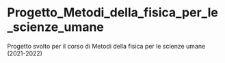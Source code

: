 # Progetto_Metodi_della_fisica_per_le_scienze_umane

Progetto svolto per il corso di Metodi della fisica per le scienze umane (2021-2022)
